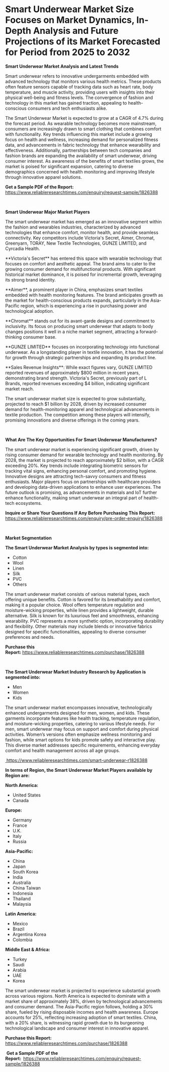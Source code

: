 <p><h1>Smart Underwear Market Size Focuses on Market Dynamics, In-Depth Analysis and Future Projections of its Market Forecasted for Period from 2025 to 2032</h1></p><p><strong>Smart Underwear Market Analysis and Latest Trends</strong></p>
<p><p>Smart underwear refers to innovative undergarments embedded with advanced technology that monitors various health metrics. These products often feature sensors capable of tracking data such as heart rate, body temperature, and muscle activity, providing users with insights into their physical well-being and fitness levels. The convergence of fashion and technology in this market has gained traction, appealing to health-conscious consumers and tech enthusiasts alike.</p><p>The Smart Underwear Market is expected to grow at a CAGR of 4.7% during the forecast period. As wearable technology becomes more mainstream, consumers are increasingly drawn to smart clothing that combines comfort with functionality. Key trends influencing this market include a growing focus on health and wellness, increasing demand for personalized fitness data, and advancements in fabric technology that enhance wearability and effectiveness. Additionally, partnerships between tech companies and fashion brands are expanding the availability of smart underwear, driving consumer interest. As awareness of the benefits of smart textiles grows, the market is poised for significant expansion, catering to diverse demographics concerned with health monitoring and improving lifestyle through innovative apparel solutions.</p></p>
<p><strong>Get a Sample PDF of the Report:&nbsp;</strong> <a href="https://www.reliableresearchtimes.com/enquiry/request-sample/1826388?utm_campaign=3354&utm_medium=2&utm_source=Github&utm_content=ia&utm_term=15042025&utm_id=smart-underwear">https://www.reliableresearchtimes.com/enquiry/request-sample/1826388</a></p>
<p>&nbsp;</p>
<p><strong>Smart Underwear Major Market Players</strong></p>
<p><p>The smart underwear market has emerged as an innovative segment within the fashion and wearables industries, characterized by advanced technologies that enhance comfort, monitor health, and provide seamless connectivity. Key competitors include Victoria's Secret, Aimer, Chromat, Greenyarn, TORAY, New Textile Technologies, GUNZE LIMITED, and Cyrcadia Health.</p><p>**Victoria's Secret** has entered this space with wearable technology that focuses on comfort and aesthetic appeal. The brand aims to cater to the growing consumer demand for multifunctional products. With significant historical market dominance, it is poised for incremental growth, leveraging its strong brand identity.</p><p>**Aimer**, a prominent player in China, emphasizes smart textiles embedded with health monitoring features. The brand anticipates growth as the market for health-conscious products expands, particularly in the Asia-Pacific region, which is experiencing a rise in purchasing power and technological adoption.</p><p>**Chromat** stands out for its avant-garde designs and commitment to inclusivity. Its focus on producing smart underwear that adapts to body changes positions it well in a niche market segment, attracting a forward-thinking consumer base.</p><p>**GUNZE LIMITED** focuses on incorporating technology into functional underwear. As a longstanding player in textile innovation, it has the potential for growth through strategic partnerships and expanding its product line.</p><p>**Sales Revenue Insights**: While exact figures vary, GUNZE LIMITED reported revenues of approximately $800 million in recent years, demonstrating brand strength. Victoria's Secret, previously part of L Brands, reported revenues exceeding $4 billion, indicating significant market reach.</p><p>The smart underwear market size is expected to grow substantially, projected to reach $1 billion by 2028, driven by increased consumer demand for health-monitoring apparel and technological advancements in textile production. The competition among these players will intensify, promising innovations and diverse offerings in the coming years.</p></p>
<p>&nbsp;</p>
<p><strong>What Are The Key Opportunities For Smart Underwear Manufacturers?</strong></p>
<p><p>The smart underwear market is experiencing significant growth, driven by rising consumer demand for wearable technology and health monitoring. By 2028, the market is projected to reach approximately $2 billion, with a CAGR exceeding 20%. Key trends include integrating biometric sensors for tracking vital signs, enhancing personal comfort, and promoting hygiene. Innovative designs are attracting tech-savvy consumers and fitness enthusiasts. Major players focus on partnerships with healthcare providers and developing data-driven applications to enhance user experiences. The future outlook is promising, as advancements in materials and IoT further enhance functionality, making smart underwear an integral part of health-tech ecosystems.</p></p>
<p><strong>Inquire or Share Your Questions If Any Before Purchasing This Report:</strong> <a href="https://www.reliableresearchtimes.com/enquiry/pre-order-enquiry/1826388?utm_campaign=3354&utm_medium=2&utm_source=Github&utm_content=ia&utm_term=15042025&utm_id=smart-underwear">https://www.reliableresearchtimes.com/enquiry/pre-order-enquiry/1826388</a></p>
<p>&nbsp;</p>
<p><strong>Market Segmentation</strong></p>
<p><strong>The Smart Underwear Market Analysis by types is segmented into:</strong></p>
<p><ul><li>Cotton</li><li>Wool</li><li>Linen</li><li>Silk</li><li>PVC</li><li>Others</li></ul></p>
<p><p>The smart underwear market consists of various material types, each offering unique benefits. Cotton is favored for its breathability and comfort, making it a popular choice. Wool offers temperature regulation and moisture-wicking properties, while linen provides a lightweight, durable alternative. Silk is known for its luxurious feel and smoothness, enhancing wearability. PVC represents a more synthetic option, incorporating durability and flexibility. Other materials may include blends or innovative fabrics designed for specific functionalities, appealing to diverse consumer preferences and needs.</p></p>
<p><strong>Purchase this Report:&nbsp;</strong><a href="https://www.reliableresearchtimes.com/purchase/1826388?utm_campaign=3354&utm_medium=2&utm_source=Github&utm_content=ia&utm_term=15042025&utm_id=smart-underwear">https://www.reliableresearchtimes.com/purchase/1826388</a></p>
<p>&nbsp;</p>
<p><strong>The Smart Underwear Market Industry Research by Application is segmented into:</strong></p>
<p><ul><li>Men</li><li>Women</li><li>Kids</li></ul></p>
<p><p>The smart underwear market encompasses innovative, technologically enhanced undergarments designed for men, women, and kids. These garments incorporate features like health tracking, temperature regulation, and moisture-wicking properties, catering to various lifestyle needs. For men, smart underwear may focus on support and comfort during physical activities. Women’s versions often emphasize wellness monitoring and fashion, while smart options for kids promote safety and interactive play. This diverse market addresses specific requirements, enhancing everyday comfort and health management across all age groups.</p></p>
<p><a href="https://www.reliableresearchtimes.com/smart-underwear-r1826388?utm_campaign=3354&utm_medium=2&utm_source=Github&utm_content=ia&utm_term=15042025&utm_id=smart-underwear">&nbsp;https://www.reliableresearchtimes.com/smart-underwear-r1826388</a></p>
<p><strong>In terms of Region, the Smart Underwear Market Players available by Region are:</strong></p>
<p>
    <p> <strong> North America: </strong>
        <ul>
            <li>United States</li>
            <li>Canada</li>
        </ul>
        </p> 
    <p> <strong> Europe: </strong>
        <ul>
            <li>Germany</li>
            <li>France</li>
            <li>U.K.</li>
            <li>Italy</li>
            <li>Russia</li>
        </ul>
        </p> 
    <p> <strong> Asia-Pacific: </strong>
        <ul>
            <li>China</li>
            <li>Japan</li>
            <li>South Korea</li>
            <li>India</li>
            <li>Australia</li>
            <li>China Taiwan</li>
            <li>Indonesia</li>
            <li>Thailand</li>
            <li>Malaysia</li>
        </ul>
        </p> 
    <p> <strong> Latin America: </strong>
        <ul>
            <li>Mexico</li>
            <li>Brazil</li>
            <li>Argentina Korea</li>
            <li>Colombia</li>
        </ul>
        </p> 
    <p> <strong> Middle East & Africa: </strong>
        <ul>
            <li>Turkey</li>
            <li>Saudi</li>
            <li>Arabia</li>
            <li>UAE</li>
            <li>Korea</li>
        </ul>
    </p>
    </p>
<p><p>The smart underwear market is projected to experience substantial growth across various regions. North America is expected to dominate with a market share of approximately 38%, driven by technological advancements and consumer demand. The Asia-Pacific region follows, holding a 30% share, fueled by rising disposable incomes and health awareness. Europe accounts for 25%, reflecting increasing adoption of smart textiles. China, with a 20% share, is witnessing rapid growth due to its burgeoning technological landscape and consumer interest in innovative apparel.</p></p>
<p><strong>Purchase this Report: </strong><a href="https://www.reliableresearchtimes.com/purchase/1826388?utm_campaign=3354&utm_medium=2&utm_source=Github&utm_content=ia&utm_term=15042025&utm_id=smart-underwear">https://www.reliableresearchtimes.com/purchase/1826388</a></p>
<p>&nbsp;<strong>Get a Sample PDF of the Report:&nbsp;&nbsp;</strong><a href="https://www.reliableresearchtimes.com/enquiry/request-sample/1826388?utm_campaign=3354&utm_medium=2&utm_source=Github&utm_content=ia&utm_term=15042025&utm_id=smart-underwear">https://www.reliableresearchtimes.com/enquiry/request-sample/1826388</a></p>
<p><strong></strong></p>
<p><p></p><p></p><p></p></p>